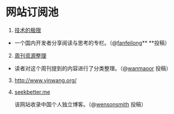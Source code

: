 # 网站订阅池

1. [技术的极限](https://www.cnblogs.com/math/p/tech-limit-06.html)
   
* 一个国内开发者分享阅读与思考的专栏。（@[fanfeilong](https://github.com/ruanyf/weekly/issues/215)** **投稿）
   
2. [周刊资源整理](https://wanmaoor.github.io/ryfWeekly/)
   
* 读者对这个周刊提到的内容进行了分类整理。（@[wanmaoor](https://github.com/ruanyf/weekly/issues/269) 投稿）
   
3. http://www.yinwang.org/

4. [seekbetter.me](https://seekbetter.me)

   该网站收录中国个人独立博客。（@[wensonsmith](https://github.com/ruanyf/weekly/issues/946) 投稿）

